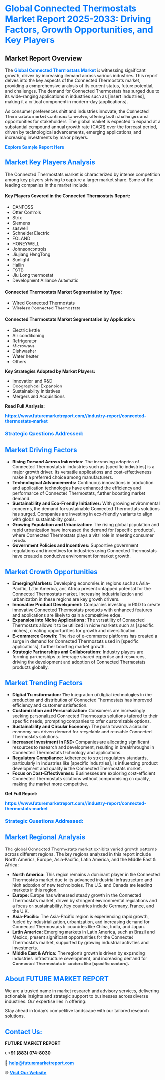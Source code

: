 <h1 style="color: #007BFF;">Global Connected Thermostats Market Report 2025-2033: Driving Factors, Growth Opportunities, and Key Players</h1>

<section id="overview">
<h2>Market Report Overview</h2>
<p>The <a href="https://www.futuremarketreport.com//industry-report/connected-thermostats-market" style="color: #007BFF; text-decoration: none;"><strong>Global Connected Thermostats Market</strong></a> is witnessing significant growth, driven by increasing demand across various industries. This report delves into the key aspects of the Connected Thermostats market, providing a comprehensive analysis of its current status, future potential, and challenges. The demand for Connected Thermostats has surged due to its wide-ranging applications in industries such as [insert industries], making it a critical component in modern-day [applications].</p>
<p>As consumer preferences shift and industries innovate, the Connected Thermostats market continues to evolve, offering both challenges and opportunities for stakeholders. The global market is expected to expand at a substantial compound annual growth rate (CAGR) over the forecast period, driven by technological advancements, emerging applications, and increasing investments by major players.</p>
</section>

<section id="overview">
<p><a href="https://www.futuremarketreport.com//request-sample/reportId=76122" style="color: #007BFF; text-decoration: none;"><strong>Explore Sample Report Here</strong></a></p>
</section>

<section id="key-players">
<h2 style="color: #007BFF;">Market Key Players Analysis</h2>
<p>The Connected Thermostats market is characterized by intense competition among key players striving to capture a larger market share. Some of the leading companies in the market include:</p>
<h4>Key Players Covered in the Connected Thermostats Report:</h4>
<ul><li>DANFOSS</li><li>Otter Controls</li><li>Strix</li><li>Siemens</li><li>saswell</li><li>Schneider Electric</li><li>FOLAND</li><li>HONEYWELL</li><li>Johnsoncontrols</li><li>Jiujiang HengTong</li><li>Sunlight</li><li>Hailin</li><li>FSTB</li><li>Jiu Long thermostat</li><li>Development Alliance Automatic</li></ul>
<h4>Connected Thermostats Market Segmentation by Type:</h4>
<ul><li>Wired Connected Thermostats</li><li>Wireless Connected Thermostats</li></ul>

<h4>Connected Thermostats Market Segmentation by Application:</h4>
<ul><li>Electric kettle</li><li>Air conditioning</li><li>Refrigerator</li><li>Microwave</li><li>Dishwasher</li><li>Water heater</li><li>Others</li></ul>
<p><strong>Key Strategies Adopted by Market Players:</strong></p>
<ul>
<li>Innovation and R&D</li>
<li>Geographical Expansion</li>
<li>Sustainability Initiatives</li>
<li>Mergers and Acquisitions</li>
</ul>
</section>

<section>
<p><strong>Read Full Analysis: </strong></p><a href="https://www.futuremarketreport.com//industry-report/connected-thermostats-market" style="color: #007BFF; text-decoration: none;"><strong>https://www.futuremarketreport.com//industry-report/connected-thermostats-market</strong></a>
<h3 style="color: #007BFF;">Strategic Questions Addressed:</h3>
</section>

<section id="driving-factors">
<h2 style="color: #007BFF;">Market Driving Factors</h2>
<ul>
<li><strong>Rising Demand Across Industries:</strong> The increasing adoption of Connected Thermostats in industries such as [specific industries] is a major growth driver. Its versatile applications and cost-effectiveness make it a preferred choice among manufacturers.</li>
<li><strong>Technological Advancements:</strong> Continuous innovations in production and application technologies have enhanced the efficiency and performance of Connected Thermostats, further boosting market demand.</li>
<li><strong>Sustainability and Eco-Friendly Initiatives:</strong> With growing environmental concerns, the demand for sustainable Connected Thermostats solutions has surged. Companies are investing in eco-friendly variants to align with global sustainability goals.</li>
<li><strong>Growing Population and Urbanization:</strong> The rising global population and rapid urbanization have increased the demand for [specific products], where Connected Thermostats plays a vital role in meeting consumer needs.</li>
<li><strong>Government Policies and Incentives:</strong> Supportive government regulations and incentives for industries using Connected Thermostats have created a conducive environment for market growth.</li>
</ul>
</section>

<section id="growth-opportunities">
<h2 style="color: #007BFF;">Market Growth Opportunities</h2>
<ul>
<li><strong>Emerging Markets:</strong> Developing economies in regions such as Asia-Pacific, Latin America, and Africa present untapped potential for the Connected Thermostats market. Increasing industrialization and urbanization in these regions are key growth drivers.</li>
<li><strong>Innovative Product Development:</strong> Companies investing in R&D to create innovative Connected Thermostats products with enhanced features and applications are likely to gain a competitive edge.</li>
<li><strong>Expansion into Niche Applications:</strong> The versatility of Connected Thermostats allows it to be utilized in niche markets such as [specific niches], creating opportunities for growth and diversification.</li>
<li><strong>E-commerce Growth:</strong> The rise of e-commerce platforms has created a surge in demand for Connected Thermostats used in [specific applications], further boosting market growth.</li>
<li><strong>Strategic Partnerships and Collaborations:</strong> Industry players are forming partnerships to leverage shared expertise and resources, driving the development and adoption of Connected Thermostats products globally.</li>
</ul>
</section>

<section id="trending-factors">
<h2 style="color: #007BFF;">Market Trending Factors</h2>
<ul>
<li><strong>Digital Transformation:</strong> The integration of digital technologies in the production and distribution of Connected Thermostats has improved efficiency and customer satisfaction.</li>
<li><strong>Customization and Personalization:</strong> Consumers are increasingly seeking personalized Connected Thermostats solutions tailored to their specific needs, prompting companies to offer customizable options.</li>
<li><strong>Sustainability and Circular Economy:</strong> The push towards a circular economy has driven demand for recyclable and reusable Connected Thermostats solutions.</li>
<li><strong>Increased Investment in R&D:</strong> Companies are allocating significant resources to research and development, resulting in breakthroughs in Connected Thermostats technology and applications.</li>
<li><strong>Regulatory Compliance:</strong> Adherence to strict regulatory standards, particularly in industries like [specific industries], is influencing product development and quality in the Connected Thermostats market.</li>
<li><strong>Focus on Cost-Effectiveness:</strong> Businesses are exploring cost-efficient Connected Thermostats solutions without compromising on quality, making the market more competitive.</li>
</ul>
</section>

<section>
<p><strong>Get Full Report: </strong></p><a href="https://www.futuremarketreport.com//industry-report/connected-thermostats-market" style="color: #007BFF; text-decoration: none;"><strong>https://www.futuremarketreport.com//industry-report/connected-thermostats-market</strong></a>
<h3 style="color: #007BFF;">Strategic Questions Addressed:</h3>
</section>


<section id="regional-analysis">
<h2 style="color: #007BFF;">Market Regional Analysis</h2>
<p>The global Connected Thermostats market exhibits varied growth patterns across different regions. The key regions analyzed in this report include North America, Europe, Asia-Pacific, Latin America, and the Middle East & Africa:</p>
<ul>
<li><strong>North America:</strong> This region remains a dominant player in the Connected Thermostats market due to its advanced industrial infrastructure and high adoption of new technologies. The U.S. and Canada are leading markets in this region.</li>
<li><strong>Europe:</strong> Europe has witnessed steady growth in the Connected Thermostats market, driven by stringent environmental regulations and a focus on sustainability. Key countries include Germany, France, and the U.K.</li>
<li><strong>Asia-Pacific:</strong> The Asia-Pacific region is experiencing rapid growth, fueled by industrialization, urbanization, and increasing demand for Connected Thermostats in countries like China, India, and Japan.</li>
<li><strong>Latin America:</strong> Emerging markets in Latin America, such as Brazil and Mexico, present significant opportunities for the Connected Thermostats market, supported by growing industrial activities and investments.</li>
<li><strong>Middle East & Africa:</strong> The region’s growth is driven by expanding industries, infrastructure development, and increasing demand for Connected Thermostats in sectors like [specific sectors].</li>
</ul>
</section>

<footer>
<h2 style="color: #007BFF;">About FUTURE MARKET REPORT</h2>
<p>We are a trusted name in market research and advisory services, delivering actionable insights and strategic support to businesses across diverse industries. Our expertise lies in offering:</p>

<p>Stay ahead in today’s competitive landscape with our tailored research solutions.</p>

<h2 style="color: #007BFF;">Contact Us:</h2>
<p><strong>FUTURE MARKET REPORT</strong></p>
<p>📞 <strong>+91 (883) 074-8030</strong></p>
<p>📧 <strong><a href="mailto:help@futuremarketreport.com" style="color: #007BFF;">help@futuremarketreport.com</a></strong></p>
<p>🌐 <strong><a href="https://www.futuremarketreport.com/" style="color: #007BFF;">Visit Our Website</a></strong></p>
</footer>